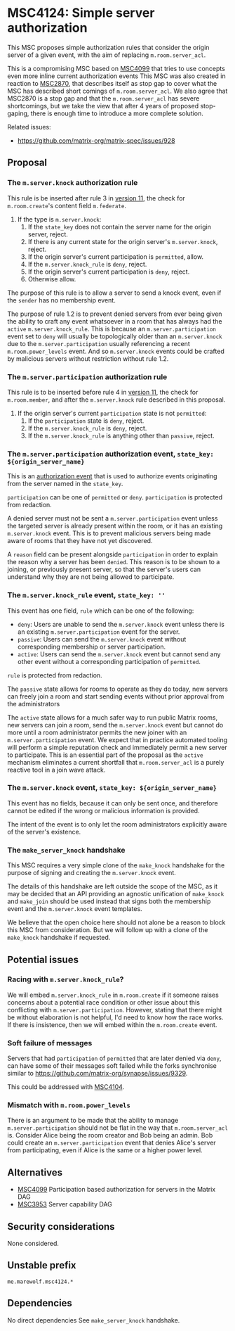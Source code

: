 # MSC4124: Simple server authorization

This MSC proposes simple authorization rules that consider the origin
server of a given event, with the aim of replacing `m.room.server_acl`.

This is a compromising MSC based on [MSC4099](https://github.com/matrix-org/matrix-spec-proposals/pull/4099)
that tries to use concepts even more inline current authorization events
This MSC was also created in reaction to [MSC2870](https://github.com/matrix-org/matrix-spec-proposals/pull/2870),
that describes itself as stop gap to cover what the MSC has described
short comings of `m.room.server_acl`. We also agree that MSC2870 is
a stop gap and that the `m.room.server_acl` has severe shortcomings,
but we take the view that after 4 years of proposed stop-gaping,
there is enough time to introduce a more complete solution.

Related issues:
- https://github.com/matrix-org/matrix-spec/issues/928

## Proposal

### The `m.server.knock` authorization rule

This rule is be inserted after rule 3 in [version 11](https://spec.matrix.org/v1.10/rooms/v11/#authorization-rules),
the check for `m.room.create`'s content field `m.federate`.

1. If the type is `m.server.knock`:
   1. If the `state_key` does not contain the server name for the
      origin server, reject.
   2. If there is any current state for the origin server's `m.server.knock`, reject.
   3. If the origin server's current participation is `permitted`, allow.
   4. If the `m.server.knock_rule` is `deny`, reject.
   5. If the origin server's current participation is `deny`, reject.
   6. Otherwise allow.

The purpose of this rule is to allow a server to send a knock
event, even if the `sender` has no membership event.

The purpose of rule 1.2 is to prevent denied servers from ever being
given the ability to craft any event whatsoever in a room that has always
had the `active` `m.server.knock_rule`.
This is because an `m.server.participation` event set to `deny` will
usually be topologically older than an `m.server.knock` due to the
`m.server.participation` usually referencing a recent
`m.room.power_levels` event. And so `m.server.knock` events could
be crafted by malicious servers without restriction without
rule 1.2.

### The `m.server.participation` authorization rule

This rule is to be inserted before rule 4 in [version 11](https://spec.matrix.org/v1.10/rooms/v11/#authorization-rules),
the check for `m.room.member`, and after the `m.server.knock` rule
described in this proposal.

1. If the origin server's current `participation` state is not `permitted`:
   1. If the `participation` state is `deny`, reject.
   2. If the `m.server.knock_rule` is `deny`, reject.
   3. If the `m.server.knock_rule` is anything other than `passive`, reject.

### The `m.server.participation` authorization event, `state_key: ${origin_server_name}`

This is an [authorization event](https://spec.matrix.org/v1.10/server-server-api/#auth-events-selection)
that is used to authorize events originating from the server named in
the `state_key`.

`participation` can be one of `permitted` or `deny`.
`participation` is protected from redaction.

A denied server must not be sent a `m.server.participation` event unless
the targeted server is already present within the room, or it has
an existing `m.server.knock` event.
This is to prevent malicious servers being made aware of rooms that
they have not yet discovered.

A `reason` field can be present alongside `participation` in order to
explain the reason why a server has been `denied`.
This reason is to be shown to a joining, or previously present
server, so that the server's users can understand why they are not
being allowed to participate.

### The `m.server.knock_rule` event, `state_key: ''`

This event has one field, `rule` which can be one of the following:

- `deny`: Users are unable to send the `m.server.knock` event
  unless there is an existing `m.server.participation` event for the
  server.
- `passive`: Users can send the `m.server.knock` event without
  corresponding membership or server participation.
- `active`: Users can send the `m.server.knock` event but
  cannot send any other event without a corresponding
  participation of `permitted`.

`rule` is protected from redaction.

The `passive` state allows for rooms to operate as they do today,
new servers can freely join a room and start sending events without
prior approval from the administrators

The `active` state allows for a much safer way to run public Matrix rooms,
new servers can join a room, send the `m.server.knock` event
but cannot do more until a room administrator permits the new joiner with
an `m.server.participation` event. We expect that in practice automated
tooling will perform a simple reputation check and immediately permit
a new server to participate. This is an essential part of the proposal
as the `active` mechanism eliminates a current shortfall that
`m.room.server_acl` is a purely reactive tool in a join wave attack.

### The `m.server.knock` event, `state_key: ${origin_server_name}`

This event has no fields, because it can only be sent once, and
therefore cannot be edited if the wrong or malicious information
is provided.

The intent of the event is to only let the room administrators
explicitly aware of the server's existence.

### The `make_server_knock` handshake

This MSC requires a very simple clone of the `make_knock` handshake
for the purpose of signing and creating the `m.server.knock` event.

The details of this handshake are left outside the scope of the MSC,
as it may be decided that an API providing an agnostic unification of
`make_knock` and `make_join` should be used instead that signs
both the membership event and the `m.server.knock` event templates.

We believe that the open choice here should not alone be a reason
to block this MSC from consideration. But we will follow up
with a clone of the `make_knock` handshake if requested.

## Potential issues

### Racing with `m.server.knock_rule`?

We will embed `m.server.knock_rule` in `m.room.create` if it
someone raises concerns about a potential race condition or other issue
about this conflicting with `m.server.participation`. However, stating
that there might be without elaboration is not helpful, I'd need to
know how the race works. If there is insistence, then we will embed
within the `m.room.create` event.

### Soft failure of messages

Servers that had `participation` of `permitted` that are later
denied via `deny`, can have some of their messages soft failed
while the forks synchronise similar to https://github.com/matrix-org/synapse/issues/9329.

This could be addressed with [MSC4104](https://github.com/matrix-org/matrix-spec-proposals/pull/4104).

### Mismatch with `m.room.power_levels`

There is an argument to be made that the ability to manage
`m.server.participation` should not be flat in the way that
`m.room.server_acl` is. Consider Alice being the room creator
and Bob being an admin. Bob could create an `m.server.participation`
event that denies Alice's server from participating, even if Alice
is the same or a higher power level.

## Alternatives

- [MSC4099](https://github.com/matrix-org/matrix-spec-proposals/pull/4099) Participation based authorization for servers in the Matrix DAG
- [MSC3953](https://github.com/matrix-org/matrix-spec-proposals/pull/3953) Server capability DAG

## Security considerations

None considered.

## Unstable prefix

`me.marewolf.msc4124.*`

## Dependencies

No direct dependencies
See `make_server_knock` handshake.
